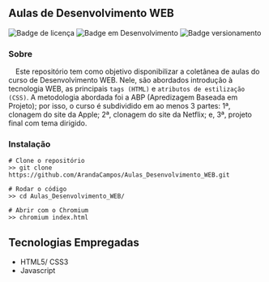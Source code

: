 ## Aulas de Desenvolvimento WEB
![Badge de licença](http://img.shields.io/static/v1?label=LICENÇA&message=GNU&color=sucess&style=for-the-badge)   ![Badge em Desenvolvimento](http://img.shields.io/static/v1?label=STATUS&message=EM%20DESENVOLVIMENTO&color=yellowgreen&style=for-the-badge)   ![Badge versionamento](http://img.shields.io/static/v1?label=VERSAO&message=1.0&color=sucess&style=for-the-badge)

### Sobre

&emsp;Este repositório tem como objetivo disponibilizar a coletânea de aulas do curso de Desenvolvimento WEB. Nele, são abordados introdução à tecnologia WEB, as principais `tags (HTML)` e `atributos de estilização (CSS)`. A metodologia abordada foi a ABP (Apredizagem Baseada em Projeto); por isso, o curso é subdividido em ao menos 3 partes:  1ª, clonagem do site da Apple; 2ª, clonagem do site da Netflix; e, 3ª, projeto final com tema dirigido.

### Instalação

    # Clone o repositório
    >> git clone https://github.com/ArandaCampos/Aulas_Desenvolvimento_WEB.git

    # Rodar o código
    >> cd Aulas_Desenvolvimento_WEB/

    # Abrir com o Chromium
    >> chromium index.html


## Tecnologias Empregadas

* HTML5/ CSS3
* Javascript
